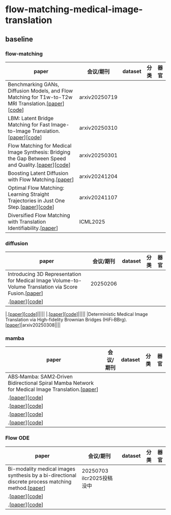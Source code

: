 # flow-matching-medical-image-translation


## baseline

### flow-matching
| paper | 会议/期刊 | dataset | 分类 | 器官 |
|---------|---------|---------|---------|---------|
|Benchmarking GANs, Diffusion Models, and Flow Matching for T1w-to-T2w MRI Translation.[[paper](https://arxiv.org/pdf/2507.14575)][[code](https://github.com/AndreaMoschetto/medical-I2I-benchmark)]|arxiv20250719||||
|LBM: Latent Bridge Matching for Fast Image-to-Image Translation.[[paper](https://arxiv.org/pdf/2503.07535)][[code](https://github.com/gojasper/LBM)]|arxiv20250310||||
|Flow Matching for Medical Image Synthesis: Bridging the Gap Between Speed and Quality.[[paper](https://arxiv.org/pdf/2503.00266)][[code](https://github.com/milad1378yz/MOTFM)]|arxiv20250301||||
|Boosting Latent Diffusion with Flow Matching.[[paper](https://arxiv.org/pdf/2312.07360)]|arxiv20241204||||
|Optimal Flow Matching: Learning Straight Trajectories in Just One Step.[[paper](https://arxiv.org/pdf/2403.13117)][[code](https://github.com/Jhomanik/Optimal-Flow-Matching)]|arxiv20241107||||
|Diversified Flow Matching with Translation Identifiability.[[paper](https://icml.cc/virtual/2025/poster/45403#:~:text=Sagar%20Shrestha%20%C2%B7%20Xiao%20Fu&text=DDM%20was%20proposed%20to%20resolve,constraints%20on%20the%20translation%20function.)]|ICML2025||||

### diffusion
| paper | 会议/期刊 | dataset | 分类 | 器官 |
|---------|---------|---------|---------|---------|
|Introducing 3D Representation for Medical Image Volume-to-Volume Translation via Score Fusion.[[paper](https://arxiv.org/pdf/2501.07430)]|20250206||||
|.[[paper]()][[code]()]|||||

|.[[paper]()][[code]()]|||||
|.[[paper]()][[code]()]|||||
|Deterministic Medical Image Translation via High-fidelity Brownian Bridges (HiFi‑BBrg).[[paper](https://arxiv.org/pdf/2503.22531)]|arxiv20250308||||

### mamba
| paper | 会议/期刊 | dataset | 分类 | 器官 |
|---------|---------|---------|---------|---------|
|ABS‑Mamba: SAM2‑Driven Bidirectional Spiral Mamba Network for Medical Image Translation.[[paper](https://arxiv.org/pdf/2505.07687)]|||||
|.[[paper]()][[code]()]|||||
|.[[paper]()][[code]()]|||||
|.[[paper]()][[code]()]|||||
|.[[paper]()][[code]()]|||||

### Flow ODE
| paper | 会议/期刊 | dataset | 分类 | 器官 |
|---------|---------|---------|---------|---------|
|Bi-modality medical images synthesis by a bi-directional discrete process matching method.[[paper](https://arxiv.org/pdf/2409.03977)]|20250703 ilcr2025投稿没中||||
|.[[paper]()][[code]()]|||||
|.[[paper]()][[code]()]|||||
